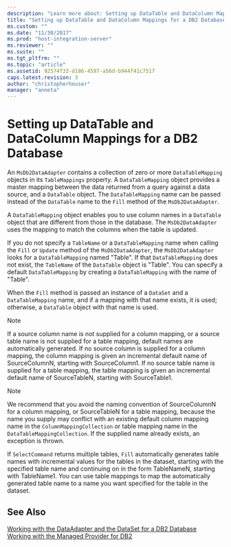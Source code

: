 ```yaml
---
description: "Learn more about: Setting up DataTable and DataColumn Mappings for a DB2 Database"
title: "Setting up DataTable and DataColumn Mappings for a DB2 Database1 | Microsoft Docs"
ms.custom: ""
ms.date: "11/30/2017"
ms.prod: "host-integration-server"
ms.reviewer: ""
ms.suite: ""
ms.tgt_pltfrm: ""
ms.topic: "article"
ms.assetid: 92574f33-d186-4597-a56d-b944f41c7517
caps.latest.revision: 3
author: "christopherhouser"
manager: "anneta"
---
```

# Setting up DataTable and DataColumn Mappings for a DB2 Database
An `MsDb2DataAdapter` contains a collection of zero or more `DataTableMapping` objects in its `TableMappings` property. A `DataTableMapping` object provides a master mapping between the data returned from a query against a data source, and a `DataTable` object. The `DataTableMapping` name can be passed instead of the `DataTable` name to the `Fill` method of the `MsDb2DataAdapter`.  
  
 A `DataTableMapping` object enables you to use column names in a `DataTable` object that are different from those in the database. The `MsDb2DataAdapter` uses the mapping to match the columns when the table is updated.  
  
 If you do not specify a `TableName` or a `DataTableMapping` name when calling the `Fill` or `Update` method of the `MsDb2DataAdapter`, the `MsDb2DataAdapter` looks for a `DataTableMapping` named "Table". If that `DataTableMapping` does not exist, the `TableName` of the `DataTable` object is "Table". You can specify a default `DataTableMapping` by creating a `DataTableMapping` with the name of "Table".  
  
 When the `Fill` method is passed an instance of a `DataSet` and a `DataTableMapping` name, and if a mapping with that name exists, it is used; otherwise, a `DataTable` object with that name is used.  
  
> [!NOTE]
>  If a source column name is not supplied for a column mapping, or a source table name is not supplied for a table mapping, default names are automatically generated. If no source column is supplied for a column mapping, the column mapping is given an incremental default name of SourceColumnN, starting with SourceColumn1. If no source table name is supplied for a table mapping, the table mapping is given an incremental default name of SourceTableN, starting with SourceTable1.  
  
> [!NOTE]
>  We recommend that you avoid the naming convention of SourceColumnN for a column mapping, or SourceTableN for a table mapping, because the name you supply may conflict with an existing default column mapping name in the `ColumnMappingCollection` or table mapping name in the `DataTableMappingCollection`. If the supplied name already exists, an exception is thrown.  
  
 If `SelectCommand` returns multiple tables, `Fill` automatically generates table names with incremental values for the tables in the dataset, starting with the specified table name and continuing on in the form TableNameN, starting with TableName1. You can use table mappings to map the automatically generated table name to a name you want specified for the table in the dataset.  
  
## See Also  
 [Working with the DataAdapter and the DataSet for a DB2 Database](../core/working-with-the-dataadapter-and-the-dataset-for-a-db2-database1.md)   
 [Working with the Managed Provider for DB2](../core/working-with-the-managed-provider-for-db21.md)
